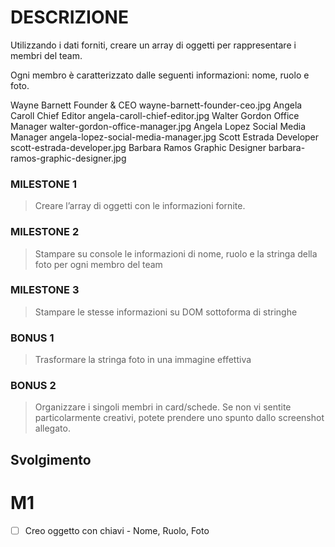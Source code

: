 # DESCRIZIONE
Utilizzando i dati forniti, creare un array di oggetti per rappresentare i membri del team.

Ogni membro è caratterizzato dalle seguenti informazioni: nome, ruolo e foto.

Wayne Barnett	Founder & CEO	        wayne-barnett-founder-ceo.jpg
Angela Caroll	Chief Editor	        angela-caroll-chief-editor.jpg
Walter Gordon	Office Manager	        walter-gordon-office-manager.jpg
Angela Lopez	Social Media Manager	angela-lopez-social-media-manager.jpg
Scott Estrada	Developer	            scott-estrada-developer.jpg
Barbara Ramos	Graphic Designer	    barbara-ramos-graphic-designer.jpg


### MILESTONE 1
>Creare l’array di oggetti con le informazioni fornite.
### MILESTONE 2
>Stampare su console le informazioni di nome, ruolo e la stringa della foto per ogni membro del team
### MILESTONE 3
>Stampare le stesse informazioni su DOM sottoforma di stringhe
### BONUS 1 
>Trasformare la stringa foto in una immagine effettiva
### BONUS 2
>Organizzare i singoli membri in card/schede. Se non vi sentite particolarmente creativi, potete prendere uno spunto dallo screenshot allegato.

## Svolgimento 

# M1 
- [ ] Creo oggetto con chiavi - Nome, Ruolo, Foto